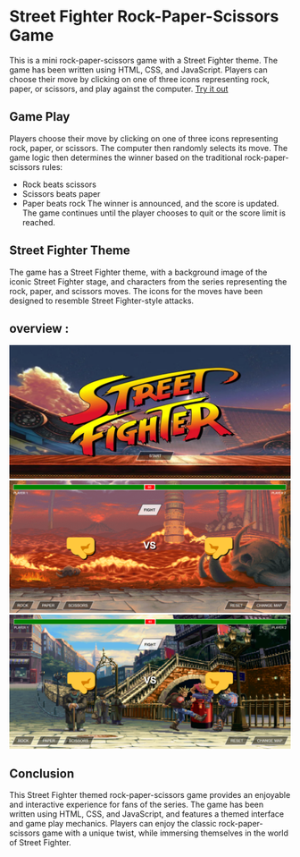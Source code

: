 # Street Fighter Rock-Paper-Scissors Game
This is a mini rock-paper-scissors game with a Street Fighter theme. The game has been written using HTML, CSS, and JavaScript. Players can choose their move by clicking on one of three icons representing rock, paper, or scissors, and play against the computer.
[Try it out](khalil-hamidani.github.io/Street-Fighter/)
## Game Play
Players choose their move by clicking on one of three icons representing rock, paper, or scissors. The computer then randomly selects its move. The game logic then determines the winner based on the traditional rock-paper-scissors rules:

- Rock beats scissors
- Scissors beats paper
- Paper beats rock
The winner is announced, and the score is updated. The game continues until the player chooses to quit or the score limit is reached.

## Street Fighter Theme
The game has a Street Fighter theme, with a background image of the iconic Street Fighter stage, and characters from the series representing the rock, paper, and scissors moves. The icons for the moves have been designed to resemble Street Fighter-style attacks.

## overview :

 <img src="img/1.png" width="800"> 

 <img src="img/2.png" width="800"> 

 <img src="img/3.png" width="800"> 

## Conclusion
This Street Fighter themed rock-paper-scissors game provides an enjoyable and interactive experience for fans of the series. The game has been written using HTML, CSS, and JavaScript, and features a themed interface and game play mechanics. Players can enjoy the classic rock-paper-scissors game with a unique twist, while immersing themselves in the world of Street Fighter.
